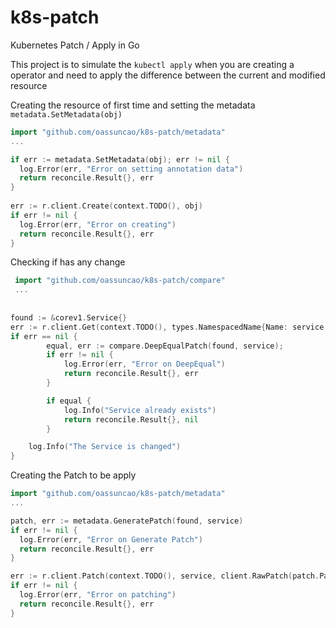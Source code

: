 # k8s-patch
Kubernetes Patch / Apply in Go

This project is to simulate the `kubectl apply` when you are creating a operator and need to apply the difference between the current and modified resource

Creating the resource of first time and setting the metadata `metadata.SetMetadata(obj)`

```go
import "github.com/oassuncao/k8s-patch/metadata"
...

if err := metadata.SetMetadata(obj); err != nil {
  log.Error(err, "Error on setting annotation data")
  return reconcile.Result{}, err
}
  
err := r.client.Create(context.TODO(), obj)
if err != nil {
  log.Error(err, "Error on creating")
  return reconcile.Result{}, err
}
```

Checking if has any change
```go
 import "github.com/oassuncao/k8s-patch/compare"
 ...
 
 
found := &corev1.Service{}
err := r.client.Get(context.TODO(), types.NamespacedName{Name: service.Name, Namespace: instance.Namespace}, found)
if err == nil {
		equal, err := compare.DeepEqualPatch(found, service);
		if err != nil {
			log.Error(err, "Error on DeepEqual")
			return reconcile.Result{}, err
		}

		if equal {
			log.Info("Service already exists")
			return reconcile.Result{}, nil
		}

    log.Info("The Service is changed")
}
```

Creating the Patch to be apply
```go
import "github.com/oassuncao/k8s-patch/metadata"
...

patch, err := metadata.GeneratePatch(found, service)
if err != nil {
  log.Error(err, "Error on Generate Patch")
  return reconcile.Result{}, err
}

err := r.client.Patch(context.TODO(), service, client.RawPatch(patch.PatchType, patch.Data))
if err != nil {
  log.Error(err, "Error on patching")
  return reconcile.Result{}, err
}
```
